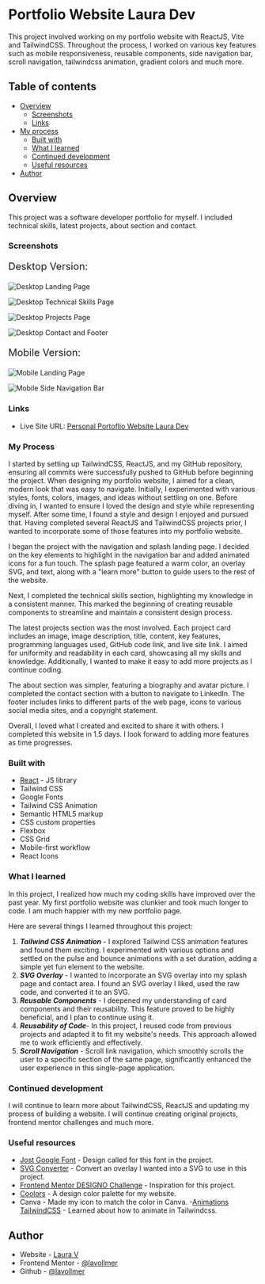# Portfolio Website Laura Dev

This project involved working on my portfolio website with ReactJS, Vite and TailwindCSS. Throughout the process, I worked on various key features such as mobile responsiveness, reusable components, side navigation bar, scroll navigation, tailwindcss animation, gradient colors and much more.

## Table of contents

- [Overview](#overview)
  - [Screenshots](#screenshots)
  - [Links](#links)
- [My process](#my-process)
  - [Built with](#built-with)
  - [What I learned](#what-i-learned)
  - [Continued development](#continued-development)
  - [Useful resources](#useful-resources)
- [Author](#author)

## Overview

This project was a software developer portfolio for myself. I included technical skills, latest projects, about section and contact.

### Screenshots

<p style="font-size:20px;">Desktop Version:</p>

![Desktop Landing Page](./src/assets/LandingPage_LauraDevPortfolio.png)

![Desktop Technical Skills Page](./src/assets/TechnicalSkills_LauraDevPortfolio.png)

![Desktop Projects Page](./src/assets/Projects_LauraDevPortfolio.png)

![Desktop Contact and Footer](./src/assets/ContactFooter_LauraDevPortfolio.png)

<p style="font-size:20px;">Mobile Version:</p>

![Mobile Landing Page](./src/assets/LandingPageMobile_LauraDevPortfolio.png)

![Mobile Side Navigation Bar](./src/assets/SideNavigationMobile_LauraDevPortfolio.png)

### Links

- Live Site URL: [Personal Portoflio Website Laura Dev](https://lauradev-portfolio.netlify.app/)

### My Process

I started by setting up TailwindCSS, ReactJS, and my GitHub repository, ensuring all commits were successfully pushed to GitHub before beginning the project. When designing my portfolio website, I aimed for a clean, modern look that was easy to navigate. Initially, I experimented with various styles, fonts, colors, images, and ideas without settling on one. Before diving in, I wanted to ensure I loved the design and style while representing myself. After some time, I found a style and design I enjoyed and pursued that. Having completed several ReactJS and TailwindCSS projects prior, I wanted to incorporate some of those features into my portfolio website.

I began the project with the navigation and splash landing page. I decided on the key elements to highlight in the navigation bar and added animated icons for a fun touch. The splash page featured a warm color, an overlay SVG, and text, along with a "learn more" button to guide users to the rest of the website.

Next, I completed the technical skills section, highlighting my knowledge in a consistent manner. This marked the beginning of creating reusable components to streamline and maintain a consistent design process.

The latest projects section was the most involved. Each project card includes an image, image description, title, content, key features, programming languages used, GitHub code link, and live site link. I aimed for uniformity and readability in each card, showcasing all my skills and knowledge. Additionally, I wanted to make it easy to add more projects as I continue coding.

The about section was simpler, featuring a biography and avatar picture. I completed the contact section with a button to navigate to LinkedIn. The footer includes links to different parts of the web page, icons to various social media sites, and a copyright statement.

Overall, I loved what I created and excited to share it with others. I completed this website in 1.5 days. I look forward to adding more features as time progresses.


### Built with

- [React](https://reactjs.org/) - JS library
- Tailwind CSS
- Google Fonts
- Tailwind CSS Animation
- Semantic HTML5 markup
- CSS custom properties
- Flexbox
- CSS Grid
- Mobile-first workflow
- React Icons

### What I learned

In this project, I realized how much my coding skills have improved over the past year. My first portfolio website was clunkier and took much longer to code. I am much happier with my new portfolio page.

Here are several things I learned throughout this project:

1. ***Tailwind CSS Animation*** - I explored Tailwind CSS animation features and found them exciting. I experimented with various options and settled on the pulse and bounce animations with a set duration, adding a simple yet fun element to the website.
2. ***SVG Overlay*** - I wanted to incorporate an SVG overlay into my splash page and contact area. I found an SVG overlay I liked, used the raw code, and converted it to an SVG.
3. ***Reusable Components*** - I deepened my understanding of card components and their reusability. This feature proved to be highly beneficial, and I plan to continue using it.
4. ***Reusability of Code***- In this project, I reused code from previous projects and adapted it to fit my website's needs. This approach allowed me to work efficiently and effectively.
5. ***Scroll Navigation*** - Scroll link navigation, which smoothly scrolls the user to a specific section of the same page, significantly enhanced the user experience in this single-page application.

### Continued development

I will continue to learn more about TailwindCSS, ReactJS and updating my process of building a website. I will continue creating original projects, frontend mentor challenges and much more.

### Useful resources

- [Jost Google Font](https://fonts.google.com/selection) - Design called for this font in the project.
- [SVG Converter](https://jakearchibald.github.io/svgomg/) - Convert an overlay I wanted into a SVG to use in this project.
- [Frontend Mentor DESIGNO Challenge](https://www.frontendmentor.io/challenges/designo-multipage-website-G48K6rfUT) - Inspiration for this project.
- [Coolors](https://coolors.co/98574d-e37d67-d2d3cf-eaac9d-b7b5b1-d9816f-fefefe) - A design color palette for my website.
- Canva - Made my icon to match the color in Canva. -[Animations TailwindCSS](https://tailwindcss.com/docs/animation) - Learned about how to animate in Tailwindcss.

## Author

- Website - [Laura V](www.lauradeveloper.com)
- Frontend Mentor - [@lavollmer](https://www.frontendmentor.io/profile/lavollmer)
- Github - [@lavollmer](https://github.com/lavollmer)
